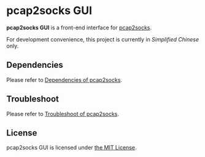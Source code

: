 # pcap2socks GUI

**pcap2socks GUI** is a front-end interface for [pcap2socks](https://github.com/zhxie/pcap2socks).

For development convenience, this project is currently in _Simplified Chinese_ only.

## Dependencies

Please refer to [Dependencies of pcap2socks](https://github.com/zhxie/pcap2socks#dependencies).

## Troubleshoot

Please refer to [Troubleshoot of pcap2socks](https://github.com/zhxie/pcap2socks#troubleshoot).

## License

pcap2socks GUI is licensed under [the MIT License](/LICENSE).
